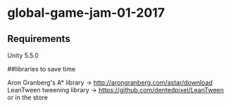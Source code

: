 # global-game-jam-01-2017


## Requirements
Unity 5.5.0

##libraries to save time

Aron Granberg's A* library -> http://arongranberg.com/astar/download
LeanTween tweening library -> https://github.com/dentedpixel/LeanTween or in the store
